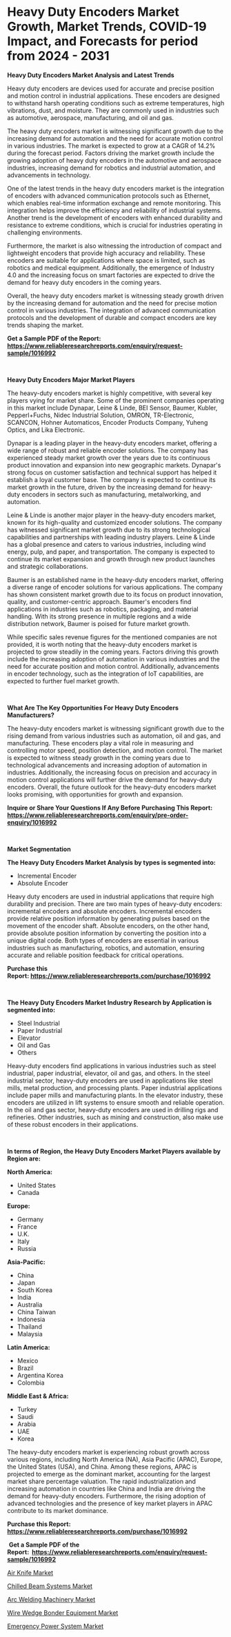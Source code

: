 <p><h1>Heavy Duty Encoders Market Growth, Market Trends, COVID-19 Impact, and Forecasts for period from 2024 - 2031</h1></p><p><strong>Heavy Duty Encoders Market Analysis and Latest Trends</strong></p>
<p><p>Heavy duty encoders are devices used for accurate and precise position and motion control in industrial applications. These encoders are designed to withstand harsh operating conditions such as extreme temperatures, high vibrations, dust, and moisture. They are commonly used in industries such as automotive, aerospace, manufacturing, and oil and gas.</p><p>The heavy duty encoders market is witnessing significant growth due to the increasing demand for automation and the need for accurate motion control in various industries. The market is expected to grow at a CAGR of 14.2% during the forecast period. Factors driving the market growth include the growing adoption of heavy duty encoders in the automotive and aerospace industries, increasing demand for robotics and industrial automation, and advancements in technology.</p><p>One of the latest trends in the heavy duty encoders market is the integration of encoders with advanced communication protocols such as Ethernet, which enables real-time information exchange and remote monitoring. This integration helps improve the efficiency and reliability of industrial systems. Another trend is the development of encoders with enhanced durability and resistance to extreme conditions, which is crucial for industries operating in challenging environments.</p><p>Furthermore, the market is also witnessing the introduction of compact and lightweight encoders that provide high accuracy and reliability. These encoders are suitable for applications where space is limited, such as robotics and medical equipment. Additionally, the emergence of Industry 4.0 and the increasing focus on smart factories are expected to drive the demand for heavy duty encoders in the coming years.</p><p>Overall, the heavy duty encoders market is witnessing steady growth driven by the increasing demand for automation and the need for precise motion control in various industries. The integration of advanced communication protocols and the development of durable and compact encoders are key trends shaping the market.</p></p>
<p><strong>Get a Sample PDF of the Report:&nbsp; <a href="https://www.reliableresearchreports.com/enquiry/request-sample/1016992">https://www.reliableresearchreports.com/enquiry/request-sample/1016992</a></strong></p>
<p>&nbsp;</p>
<p><strong>Heavy Duty Encoders Major Market Players</strong></p>
<p><p>The heavy-duty encoders market is highly competitive, with several key players vying for market share. Some of the prominent companies operating in this market include Dynapar, Leine & Linde, BEI Sensor, Baumer, Kubler, Pepperl+Fuchs, Nidec Industrial Solution, OMRON, TR-Electronic, SCANCON, Hohner Automaticos, Encoder Products Company, Yuheng Optics, and Lika Electronic.</p><p>Dynapar is a leading player in the heavy-duty encoders market, offering a wide range of robust and reliable encoder solutions. The company has experienced steady market growth over the years due to its continuous product innovation and expansion into new geographic markets. Dynapar's strong focus on customer satisfaction and technical support has helped it establish a loyal customer base. The company is expected to continue its market growth in the future, driven by the increasing demand for heavy-duty encoders in sectors such as manufacturing, metalworking, and automation.</p><p>Leine & Linde is another major player in the heavy-duty encoders market, known for its high-quality and customized encoder solutions. The company has witnessed significant market growth due to its strong technological capabilities and partnerships with leading industry players. Leine & Linde has a global presence and caters to various industries, including wind energy, pulp, and paper, and transportation. The company is expected to continue its market expansion and growth through new product launches and strategic collaborations.</p><p>Baumer is an established name in the heavy-duty encoders market, offering a diverse range of encoder solutions for various applications. The company has shown consistent market growth due to its focus on product innovation, quality, and customer-centric approach. Baumer's encoders find applications in industries such as robotics, packaging, and material handling. With its strong presence in multiple regions and a wide distribution network, Baumer is poised for future market growth.</p><p>While specific sales revenue figures for the mentioned companies are not provided, it is worth noting that the heavy-duty encoders market is projected to grow steadily in the coming years. Factors driving this growth include the increasing adoption of automation in various industries and the need for accurate position and motion control. Additionally, advancements in encoder technology, such as the integration of IoT capabilities, are expected to further fuel market growth.</p></p>
<p>&nbsp;</p>
<p><strong>What Are The Key Opportunities For Heavy Duty Encoders Manufacturers?</strong></p>
<p><p>The heavy-duty encoders market is witnessing significant growth due to the rising demand from various industries such as automation, oil and gas, and manufacturing. These encoders play a vital role in measuring and controlling motor speed, position detection, and motion control. The market is expected to witness steady growth in the coming years due to technological advancements and increasing adoption of automation in industries. Additionally, the increasing focus on precision and accuracy in motion control applications will further drive the demand for heavy-duty encoders. Overall, the future outlook for the heavy-duty encoders market looks promising, with opportunities for growth and expansion.</p></p>
<p><strong>Inquire or Share Your Questions If Any Before Purchasing This Report: <a href="https://www.reliableresearchreports.com/enquiry/pre-order-enquiry/1016992">https://www.reliableresearchreports.com/enquiry/pre-order-enquiry/1016992</a></strong></p>
<p>&nbsp;</p>
<p><strong>Market Segmentation</strong></p>
<p><strong>The Heavy Duty Encoders Market Analysis by types is segmented into:</strong></p>
<p><ul><li>Incremental Encoder</li><li>Absolute Encoder</li></ul></p>
<p><p>Heavy duty encoders are used in industrial applications that require high durability and precision. There are two main types of heavy-duty encoders: incremental encoders and absolute encoders. Incremental encoders provide relative position information by generating pulses based on the movement of the encoder shaft. Absolute encoders, on the other hand, provide absolute position information by converting the position into a unique digital code. Both types of encoders are essential in various industries such as manufacturing, robotics, and automation, ensuring accurate and reliable position feedback for critical operations.</p></p>
<p><strong>Purchase this Report:&nbsp;<a href="https://www.reliableresearchreports.com/purchase/1016992">https://www.reliableresearchreports.com/purchase/1016992</a></strong></p>
<p>&nbsp;</p>
<p><strong>The Heavy Duty Encoders Market Industry Research by Application is segmented into:</strong></p>
<p><ul><li>Steel Industrial</li><li>Paper Industrial</li><li>Elevator</li><li>Oil and Gas</li><li>Others</li></ul></p>
<p><p>Heavy-duty encoders find applications in various industries such as steel industrial, paper industrial, elevator, oil and gas, and others. In the steel industrial sector, heavy-duty encoders are used in applications like steel mills, metal production, and processing plants. Paper industrial applications include paper mills and manufacturing plants. In the elevator industry, these encoders are utilized in lift systems to ensure smooth and reliable operation. In the oil and gas sector, heavy-duty encoders are used in drilling rigs and refineries. Other industries, such as mining and construction, also make use of these robust encoders in their applications.</p></p>
<p>&nbsp;</p>
<p><strong>In terms of Region, the Heavy Duty Encoders Market Players available by Region are:</strong></p>
<p>
    <p> <strong> North America: </strong>
        <ul>
            <li>United States</li>
            <li>Canada</li>
        </ul>
        </p> 
    <p> <strong> Europe: </strong>
        <ul>
            <li>Germany</li>
            <li>France</li>
            <li>U.K.</li>
            <li>Italy</li>
            <li>Russia</li>
        </ul>
        </p> 
    <p> <strong> Asia-Pacific: </strong>
        <ul>
            <li>China</li>
            <li>Japan</li>
            <li>South Korea</li>
            <li>India</li>
            <li>Australia</li>
            <li>China Taiwan</li>
            <li>Indonesia</li>
            <li>Thailand</li>
            <li>Malaysia</li>
        </ul>
        </p> 
    <p> <strong> Latin America: </strong>
        <ul>
            <li>Mexico</li>
            <li>Brazil</li>
            <li>Argentina Korea</li>
            <li>Colombia</li>
        </ul>
        </p> 
    <p> <strong> Middle East & Africa: </strong>
        <ul>
            <li>Turkey</li>
            <li>Saudi</li>
            <li>Arabia</li>
            <li>UAE</li>
            <li>Korea</li>
        </ul>
    </p>
    </p>
<p><p>The heavy-duty encoders market is experiencing robust growth across various regions, including North America (NA), Asia Pacific (APAC), Europe, the United States (USA), and China. Among these regions, APAC is projected to emerge as the dominant market, accounting for the largest market share percentage valuation. The rapid industrialization and increasing automation in countries like China and India are driving the demand for heavy-duty encoders. Furthermore, the rising adoption of advanced technologies and the presence of key market players in APAC contribute to its market dominance.</p></p>
<p><strong>Purchase this Report: <a href="https://www.reliableresearchreports.com/purchase/1016992">https://www.reliableresearchreports.com/purchase/1016992</a></strong></p>
<p>&nbsp;<strong>Get a Sample PDF of the Report:&nbsp;&nbsp;<a href="https://www.reliableresearchreports.com/enquiry/request-sample/1016992">https://www.reliableresearchreports.com/enquiry/request-sample/1016992</a></strong></p>
<p><strong></strong></p>
<p><p><a href="https://github.com/pizolina/Market-Research-Report-List-2/blob/main/air-knife-market.md">Air Knife Market</a></p><p><a href="https://github.com/vimar16th/Market-Research-Report-List-2/blob/main/chilled-beam-systems-market.md">Chilled Beam Systems Market</a></p><p><a href="https://github.com/sofayahoo2023/Market-Research-Report-List-2/blob/main/arc-welding-machinery-market.md">Arc Welding Machinery Market</a></p><p><a href="https://github.com/luckyshygirl/Market-Research-Report-List-2/blob/main/wire-wedge-bonder-equipment-market.md">Wire Wedge Bonder Equipment Market</a></p><p><a href="https://github.com/lbird53714/Market-Research-Report-List-2/blob/main/emergency-power-system-market.md">Emergency Power System Market</a></p></p>